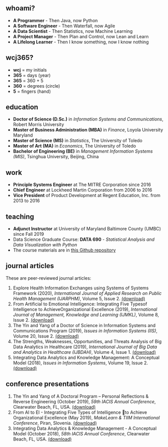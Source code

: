 ## whoami?
* **A Programmer** - Then Java, now Python
* **A Software Engineer** - Then Waterfall, now Agile
* **A Data Scientist** - Then Statistics, now Machine Learning
* **A Project Manager** - Then Plan and Control, now Lean and Learn
* **A Lifelong Learner** - Then I know something, now I know nothing

## wcj365?
* **wcj** = my initials
* **365** = days (year) 
* **365** = 360 + 5
* **360** = degrees (circle)
* **5** = fingers (hand)

## education
* **Doctor of Science (D.Sc.)** in *Information Systems and Communications*, Robert Morris University
* **Master of Business Administration (MBA)** in *Finance*, Loyola University Maryland
* **Master of Science (MS)** in *Statistics*, The University of Toledo
* **Master of Art (MA)** in *Economics*, The University of Toledo
* **Bachelor of Engineering (BE)** in *Management Information Systems (MIS)*, Tsinghua University, Beijing, China

## work
* **Principle Systems Engineer** at The MITRE Corporation since 2016
* **Chief Engineer** at Lockheed Martin Corporation from 2006 to 2016
* **Vice President** of Product Development at Regent Education, Inc. from 2013 to 2016

## teaching
* **Adjunct Instructor** at University of Maryland Baltimore County (UMBC) since Fall 2019 
* Data Science Graduate Course: **DATA 690** - *Statistical Analysis and Data Visualization with Python*
* The course materials are in [this Github repository](https://github.com/wcj365/python-stats-dataviz)

## journal articles
These are peer-reviewed journal articles:
1. Explore Health Information Exchanges using Systems of Systems Framework (2020), *International Journal of Applied Research on Public Health Management (IJARPHM)*, Volume 5, Issue 2. [(download)](https://www.igi-global.com/journal/international-journal-applied-research-public/214902)
2. From Artificial to Emotional Intelligence: Integrating Five Typesof Intelligence to AchieveOrganizational Excellence (2019), *International Journal of Management, Knowledge and Learning (IJMKL)*, Volume 8, Issue 2. [(download)](http://www.issbs.si/press/ISSN/2232-5697/8_125-144.pdf)
3. The Yin and Yang of a Doctor of Science in Information Systems and Communications Program (2019), *Issues in Information Systems (IIS)*, Volume 20, Issue 2. [(download)](http://www.iacis.org/iis/2019/2_iis_2019_128-139.pdf)
4. The Strengths, Weaknesses, Opportunities, and Threats Analysis of Big Data Analytics in Healthcare (2019), *International Journal of Big Data and Analytics in Healthcare (IJBDAH)*, Volume 4, Issue 1. [(download)](https://github.com/wcj365/wcj365.github.io/blob/master/docs/The-Strengths-Weaknesses-Opportunities-and-Threats-Analysis-of-Big-Data-Analytics-in-Healthcare.pdf)
5. Integrating Data Analytics and Knowledge Management: A Conceptual Model (2018), *Issues in Information Systems*, Volume 19, Issue 2. [(download)](http://www.iacis.org/iis/2018/2_iis_2018_208-216.pdf)

## conference presentations
1. The Yin and Yang of A Doctoral Program – Personal Reflections & Reverse Engineering (October 2019), *59th IACIS Annual Conference*, Clearwater Beach, FL, USA. [(download)](https://github.com/wcj365/wcj365.github.io/blob/master/docs/Yin%20Yang%20Research%20Model%202019%20IACIS.pptx)
2. From AI to EI - Integrating Five Types of Intelligence to Achieve Organizational Excellence (May 2019), *MakeLearn & TIIM International Conference*, Piran, Slovenia. [(download)](https://github.com/wcj365/wcj365.github.io/blob/master/docs/From%20AI%20to%20EI%20Final.pptx)
3. Integrating Data Analytics & Knowledge Management - A Conceptual Model (October 2018), *58th IACIS Annual Conference*, Clearwater Beach, FL, USA. [(download)](https://github.com/wcj365/wcj365.github.io/blob/master/docs/Integrating%20Data%20Analytics%20and%20Knowledge%20Management.pptx)
